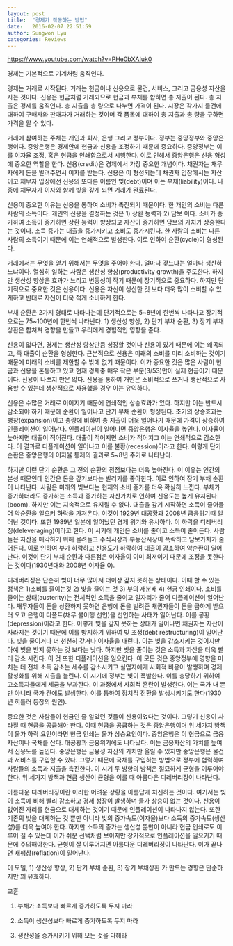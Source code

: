 ```yaml
---
layout: post
title:  "경제가 작동하는 방법"
date:   2016-02-07 22:51:59
author: Sungwon Lyu
categories: Reviews
---
```

https://www.youtube.com/watch?v=PHe0bXAIuk0

경제는 기본적으로 기계처럼 움직인다. 

경제는 거래로 시작된다. 거래는 현금이나 신용으로 물건, 서비스, 그리고 금융성 자산을 사는 것이다. 신용은 현금처럼 거래되므로 현금과 부채를 합하면 총 지출이 된다. 총 지출은 경제를 움직인다. 총 지출을 총 량으로 나누면 가격이 된다. 시장은 각가지 물건에 대하여 구매자와 판매자가 거래하는 것이며 각 품목에 대하여 총 지출과 총 량을 구하면 가격을 알 수 있다. 

거래에 참여하는 주체는 개인과 회사, 은행 그리고 정부이다. 정부는 중앙정부와 중앙은행이다. 중앙은행은 경제안에 현금과 신용을 조정하기 때문에 중요하다. 중앙정부는 이를 이자율 조정, 혹은 현금을 인쇄함으로서 시행한다. 이로 인해서 중앙은행은 신용 형성에 중요한 역할을 한다. 신용(credit)은 경제에서 가장 중요한 개념이다. 채권자는 채무자에게 돈을 빌려주면서 이자를 받는다. 신용은 이 형성되는데 채권자 입장에서는 자산이고 채무자 입장에선 신용의 또다른 이름인 빚(debt)이며 이는 부채(liability)이다. 나중에 채무자가 이자와 함께 빚을 갚게 되면 거래가 완료된다. 

신용이 중요한 이유는 신용을 통하여 소비가 촉진되기 때문이다. 한 개인의 소비는 다른 사람의 소득이다. 개인의 신용을 결정하는 것은 1) 상환 능력과 2) 담보 이다. 소비가 증가하여 소득이 증가하면 상환 능력이 향상되고 자산이 증가하면 담보의 가치가 상승한다는 것이다. 소득 증가는 대출을 증가시키고 소비도 증가시킨다. 한 사람의 소비는 다른 사람의 소득이기 때문에 이는 연쇄적으로 발생한다. 이로 인하여 순환(cycle)이 형성된다. 

거래에서는 무엇을 얻기 위해서는 무엇을 주어야 한다. 얼마나 갖느냐는 얼마나 생산하느냐이다. 열심히 일하는 사람은 생산성 향상(productivity growth)을 주도한다. 하지만 생산성 향상은 효과가 느리고 변동성이 작기 때문에 장기적으로 중요하다. 하지만 단기적으로 중요한 것은 신용이다.  신용은 자신이 생산한 것 보다 더욱 많이 소비할 수 있게하고 반대로 자신이 더욱 적게 소비하게 한다. 

부채 순환은 2가지 형태로 나타나는데 단기적으로는 5~8년에 한번씩 나타나고 장기적으로는 75~100년에 한번씩 나타난다. 1) 생산성 향상, 2) 단기 부채 순환, 3) 장기 부채상환은 합쳐져 경향을 만들고 우리에게 경험적인 영향을 준다. 

신용이 없다면, 경제는 생산성 향상만큼 성장할 것이나 신용이 있기 때문에 이는 왜곡되고, 즉 대출이 순환을 형성한다. 근본적으로 신용은 미래의 소비를 미리 소비하는 것이기 때문에 미래의 소비를 제한할 수 밖에 없기 때문이다. 이가 중요한 것은 많은 사람이 현금과 신용을 혼동하고 있고 현재 경제중 매우 작은 부분(3/53)만이 실제 현금이기 때문이다. 신용이 나쁘지 만은 않다. 신용을 통하여 개인은 소비적으로 쓰거나 생산적으로 사용할 수 있는데 생산적으로 사용했을 경우 이는 유익하다. 

 신용은 수많은 거래로 이어지기 때문에 연쇄적인 상승효과가 있다. 하지만 이는 반드시 감소되야 하기 때문에 순환이 일어나고 단기 부채 순환이 형성된다. 초기의 상승효과는 팽창(expansion)이고 총량에 비하여 총 지출이 더욱 일어나기 때문에 가격이 상승하여 인플레이션이 일어난다. 인플레이션이 일어나면 중앙은행은 이자율을 높인다. 이자율이 높아지면 대출이 적어진다. 대출이 적어지면 소비가 적어지고 이는 연쇄적으로 감소한다. 이 결과로 디플레이션이 일어나고 이를 불황(recession)이라고 한다. 이렇게 단기 순환은 중앙은행의 이자율 통제의 결과로 5~8년 주기로 나타난다. 

하지만 이런 단기 순환은 그 전의 순환의 정점보다는 더욱 높아진다. 이 이유는 인간의 본성 때문인데 인간은 돈을 갚기보다는 빌리기를 좋아한다. 이로 인하여 장기 부채 순환이 나타난다. 사람은 미래의 빚보다는 현재의 소비 증가를 더욱 확실히 느낀다. 부채가 증가하더라도 증가하는 소득과 증가하는 자산가치로 인하여 신용도는 높게 유지된다(boom). 하지만 이는 지속적으로 유지될 수 없다. 대출을 갚기 시작하면 소득이 줄어들어 악순환을 일으켜 하락을 가져온다. 이것이 1929년 대공황과 2008년 금융위기때 일어난 것이다. 또한 1989년 일본에 일어났던 경제 위기와 유사하다. 이 하락을 디레버리징(deleveraging)이라고 한다. 이 시기에 개인은 소비를 줄이고 소득이 줄어든다. 사람들은 자산을 매각하기 위해 몰려들고 주식시장과 부동산시장이 폭락하고 담보가치가 줄어든다. 이로 인하여 부가 하락하고 신용도가 하락하여 대출이 감소하여 악순환이 일어난다. 이것이 단기 부채 순환과 다른점은 이자율이 이미 최저이기 때문에 조정을 못한다는 것이다(1930년대와 2008년 이자율 0). 

 디레버리징은 단순히 빚이 너무 많아서 더이상 갚지 못하는 상태이다. 이때 할 수 있는 정책은 1)소비를 줄이는것 2) 빚을 줄이는 것 3) 부의 재분배 4) 현금 인쇄이다. 소비를 줄이는 상태(austerity)는 전체적인 소득을 줄이고 일자리가 줄어 디플레이션이 일어난다. 채무자들이 돈을 상환하지 못하면 은행에 돈을 빌려준 채권자들이 돈을 급하게 받으러 오고 은행이 디폴트(채무 불이행 선언)을 선언하는 사태가 일어난다. 이를 공황(depression)이라고 한다. 이렇게 빚을 갚지 못하는 상태가 일어나면 채권자는 자산이 사라지는 것이기 때문에 이를 방지하기 위하여 빚 조정(debt restructuring)이 일어난다. 빚을 줄이거나 더 천천히 갚거나 이자율을 내린다. 이는 빚을 감소시키는 것이지만 아예 빚을 받지 못하는 것 보다는 낫다. 하지만 빚을 줄이는 것은 소득과 자산을 더욱 빨리 감소 시킨다. 이 것 또한 디플레이션을 일으킨다. 이 모든 것은 중앙정부에 영향을 미치는 데 전체 소득 감소는 세수를 감소시키고 실업자에게 사회적 비용이 발생하며 경제 활성화를 위해 지출을 늘린다. 이 시기에 정부는 빚이 폭발한다. 이를 충당하기 위하여 고소득자들에게 세금을 부과한다. 이 과정에서 사회적 혼란이 발생한다. 이는 국가 내 뿐만 아니라 국가 간에도 발생한다. 이를 통하여 정치적 전환을 발생시키기도 한다(1930년 히틀러 등장의 원인). 

 중요한 것은 사람들이 현금인 줄 알았던 것들이 신용이었다는 것이다. 그렇기 신용이 사라질 때 현금을 공급해야 한다. 이때 현금을 공급하는 것은 중앙은행이며 위 세가지 방책이 물가 하락 요인이라면 현금 인쇄는 물가 상승요인이다. 중앙은행은 이 현금으로 금융자산이나 국채를 산다. 대공황과 금융위기에도 나타났다. 이는 금융자산의 가치를 높여서 신용도를 높인다. 중앙은행은 금융성 자산의 가치만 올릴 수 있지만 중앙은행은 물건과 서비스를 구입할 수 있다. 그렇기 때문에 국채를 구입하는 방법으로 정부에 협력하여 사람들의 소득과 지출을 촉진한다. 이 시기 두 방향의 방책은 절묘하게 균형을 이루어야 한다. 위 세가지 방책과 현금 생산이 균형을 이룰 때 아름다운 디레버리징이 나타난다. 

아름다운 디레버리징이란 이러한 어려운 상황을 아름답게 처신하는 것이다. 여기서는 빚이 소득에 비해 빨리 감소하고 경제 성장이 발생하며 물가 상승이 없는 것이다. 신용이 없어진 자리를 현금으로 대체하는 것이기 때문에 인플레이션이 나타나지 않는다. 또한 기존의 빚을 대체하는 것 뿐만 아니라 빚의 증가속도(이자율)보다 소득의 증가속도(생산성)를 더욱 높여야 한다. 하지만 소득의 증가는 생산성 뿐만이 아니라 현금 인쇄로도 이루어 질 수 있는데 이가 쉬운 선택처럼 보이지만 장기적으로 인플레이션을 일으키기 때문에 주의해야한다. 균형이 잘 이루어지면 아름다운 디레버리징이 나타난다. 이가 끝나면 재팽창(reflation)이 일어난다.

이 모델,  1) 생산성 향상, 2) 단기 부채 순환, 3) 장기 부채상환 가 만드는 경향은 단순하지만 꽤 유효하다.

교훈

1. 부채가 소득보다 빠르게 증가하도록 두지 마라

2. 소득이 생산성보다 빠르게 증가하도록 두지 마라

3. 생산성을 증가시키기 위해 모든 것을 다해라